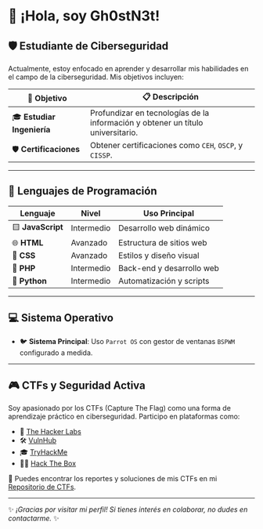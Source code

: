 
<!--
**gloxito/gloxito** is a ✨ _special_ ✨ repository because its `README.md` (this file) appears on your GitHub profile.

Here are some ideas to get you started:

- 🔭 I’m currently working on ...
- 🌱 I’m currently learning ...
- 👯 I’m looking to collaborate on ...
- 🤔 I’m looking for help with ...
- 💬 Ask me about ...
- 📫 How to reach me: ...
- 😄 Pronouns: ...
- ⚡ Fun fact: ...
-->


# 👋 ¡Hola, soy Gh0stN3t!

## 🛡️ Estudiante de Ciberseguridad

Actualmente, estoy enfocado en aprender y desarrollar mis habilidades en el campo de la ciberseguridad. Mis objetivos incluyen:

| 🎯 **Objetivo**         | 📋 **Descripción**                                                                          |
|-------------------------|---------------------------------------------------------------------------------------------|
| 🎓 **Estudiar Ingeniería** | Profundizar en tecnologías de la información y obtener un título universitario.            |
| 🛡️ **Certificaciones**     | Obtener certificaciones como `CEH`, `OSCP`, y `CISSP`.                                     |

---

## 🔧 Lenguajes de Programación

| Lenguaje       | Nivel         | Uso Principal                |
|----------------|---------------|------------------------------|
| 🟨 **JavaScript** | Intermedio    | Desarrollo web dinámico       |
| 🌐 **HTML**       | Avanzado      | Estructura de sitios web      |
| 🎨 **CSS**        | Avanzado      | Estilos y diseño visual       |
| 🐘 **PHP**        | Intermedio    | Back-end y desarrollo web     |
| 🐍 **Python**     | Intermedio    | Automatización y scripts      |

---

## 💻 Sistema Operativo

- 🐦 **Sistema Principal**: Uso `Parrot OS` con gestor de ventanas `BSPWM` configurado a medida.

---


## 🎮 CTFs y Seguridad Activa

Soy apasionado por los CTFs (Capture The Flag) como una forma de aprendizaje práctico en ciberseguridad. Participo en plataformas como:

- 🧩 [The Hacker Labs](https://thehackerlabs.com)
- 🛠️ [VulnHub](https://www.vulnhub.com)
- 🎓 [TryHackMe](https://tryhackme.com)
- 🐱‍💻 [Hack The Box](https://www.hackthebox.com)

📂 Puedes encontrar los reportes y soluciones de mis CTFs en mi [Repositorio de CTFs](https://github.com/gloxito/CTFs).

---

✨ *¡Gracias por visitar mi perfil! Si tienes interés en colaborar, no dudes en contactarme.* ✨
